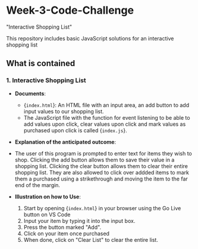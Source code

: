 # Week-3-Code-Challenge
"Interactive Shopping List"

This repository includes basic JavaScript solutions for an interactive shopping list

## What is contained

### 1. Interactive Shopping List

- **Documents**:
   - {`index.html`}: An HTML file with an input area, an add button to add input values to our shopping list.
   - The JavaScript file with the function for event listening to be able to add values upon click, clear values upon click and mark values as purchased upon click is called {`index.js`}.

 - **Explanation of the anticipated outcome**:
 - The user of this program is prompted to enter text for items they wish to shop. Clicking the add button allows them to save their value in a shopping list. Clicking the clear button allows them to clear their entire shopping list. They are also allowed to click over addded items to mark them a purchased using a strikethrough and moving the item to the far end of the margin.

- **Illustration on how to Use**:
  1. Start by opening {`index.html`} in your browser using the Go Live button on VS Code
  2. Input your item by typing it into the input box.
  3. Press the button marked "Add".
  4. Click on your item once purchased
  5. When done, click on "Clear List" to clear the entire list.
  